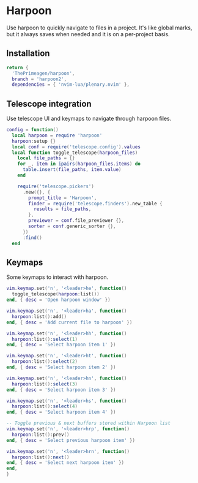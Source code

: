 



# Harpoon

Use harpoon to quickly navigate to files in a project. It's like global marks, but it always saves when needed and it is on a per-project basis.


## Installation

```lua
return {
  'ThePrimeagen/harpoon',
  branch = 'harpoon2',
  dependencies = { 'nvim-lua/plenary.nvim' },
```


## Telescope integration

Use telescope UI and keymaps to navigate through harpoon files.

```lua
config = function()
  local harpoon = require 'harpoon'
  harpoon:setup {}
  local conf = require('telescope.config').values
  local function toggle_telescope(harpoon_files)
    local file_paths = {}
    for _, item in ipairs(harpoon_files.items) do
      table.insert(file_paths, item.value)
    end

    require('telescope.pickers')
      .new({}, {
        prompt_title = 'Harpoon',
        finder = require('telescope.finders').new_table {
          results = file_paths,
        },
        previewer = conf.file_previewer {},
        sorter = conf.generic_sorter {},
      })
      :find()
  end
```


## Keymaps

Some keymaps to interact with harpoon.

```lua
vim.keymap.set('n', '<leader>he', function()
  toggle_telescope(harpoon:list())
end, { desc = 'Open harpoon window' })

vim.keymap.set('n', '<leader>ha', function()
  harpoon:list():add()
end, { desc = 'Add current file to harpoon' })

vim.keymap.set('n', '<leader>hh', function()
  harpoon:list():select(1)
end, { desc = 'Select harpoon item 1' })

vim.keymap.set('n', '<leader>ht', function()
  harpoon:list():select(2)
end, { desc = 'Select harpoon item 2' })

vim.keymap.set('n', '<leader>hn', function()
  harpoon:list():select(3)
end, { desc = 'Select harpoon item 3' })

vim.keymap.set('n', '<leader>hs', function()
  harpoon:list():select(4)
end, { desc = 'Select harpoon item 4' })

-- Toggle previous & next buffers stored within Harpoon list
vim.keymap.set('n', '<leader>hrp', function()
  harpoon:list():prev()
end, { desc = 'Select previous harpoon item' })

vim.keymap.set('n', '<leader>hrn', function()
  harpoon:list():next()
end, { desc = 'Select next harpoon item' })
end,
}
```
